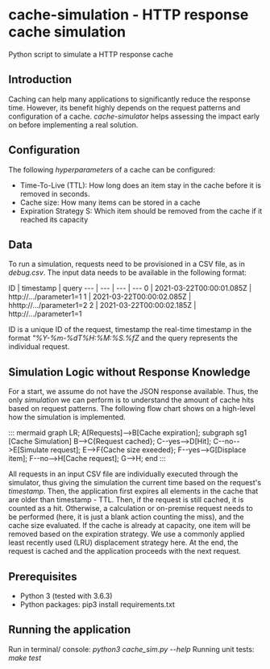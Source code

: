 # cache-simulation - HTTP response cache simulation

Python script to simulate a HTTP response cache

## Introduction

Caching can help many applications to significantly reduce the response time. However, its benefit highly depends on the request patterns and configuration of a cache. _cache-simulator_ helps assessing the impact early on before implementing a real solution.

## Configuration

The following _hyperparameters_ of a cache can be configured:

* Time-To-Live (TTL): How long does an item stay in the cache before it is removed in seconds.
* Cache size: How many items can be stored in a cache
* Expiration Strategy S: Which item should be removed from the cache if it reached its capacity

## Data

To run a simulation, requests need to be provisioned in a CSV file, as in _debug.csv_. The input data needs to be available in the following format:

ID | timestamp | query
--- | --- | --- | ---
0 | 2021-03-22T00:00:01.085Z | http://.../parameter1=1
1 | 2021-03-22T00:00:02.085Z | hhttp://.../parameter1=2
2 | 2021-03-22T00:00:02.185Z | http://.../parameter1=1

ID is a unique ID of the request, timestamp the real-time timestamp in the format _"%Y-%m-%dT%H:%M:%S.%fZ_ and the query represents the individual request.

## Simulation Logic without Response Knowledge

For a start, we assume do not have the JSON response available. Thus, the only _simulation_ we can perform is to understand the amount of cache hits based on request patterns. The following flow chart shows on a high-level how the simulation is implemented.

::: mermaid
graph LR;
    A[Requests]-->B[Cache expiration];
    subgraph sg1 [Cache Simulation]
    B-->C{Request cached};
    C--yes-->D[Hit];
    C--no-->E[Simulate request];
    E-->F{Cache size exeeded};
    F--yes-->G[Displace item];
    F--no-->H[Cache request];
    G-->H;
    end
:::

All requests in an input CSV file are individually executed through the simulator, thus giving the simulation the current time based on the request's _timestamp_. Then, the application first expires all elements in the cache that are older than timestamp - TTL. Then, if the request is still cached, it is counted as a hit. Otherwise, a calculation or on-premise request needs to be performed (here, it is just a blank action counting the miss), and the cache size evaluated. If the cache is already at capacity, one item will be removed based on the expiration strategy. We use a commonly applied least recently used (LRU) displacement strategy here. At the end, the request is cached and the application proceeds with the next request.

## Prerequisites

* Python 3 (tested with 3.6.3)
* Python packages: pip3 install requirements.txt

## Running the application

Run in terminal/ console: _python3 cache_sim.py --help_
Running unit tests: _make test_

